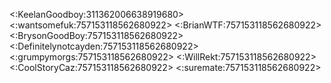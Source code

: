 <:KeelanGoodboy:311362006638919680>
<:wantsomefuk:757153118562680922>
<:BrianWTF:757153118562680922>
<:BrysonGoodBoy:757153118562680922>
<:Definitelynotcayden:757153118562680922>
<:grumpymorgs:757153118562680922>
<:WillRekt:757153118562680922>
<:CoolStoryCaz:757153118562680922>
<:suremate:757153118562680922>
